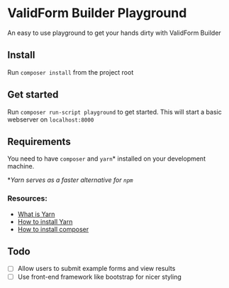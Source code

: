 # ValidForm Builder Playground
An easy to use playground to get your hands dirty with ValidForm Builder

## Install

Run `composer install` from the project root

## Get started

Run `composer run-script playground` to get started. This will start a basic webserver on `localhost:8000`

## Requirements

You need to have `composer` and `yarn`* installed on your development machine.

**Yarn serves as a faster alternative for `npm`*

### Resources:
 - [What is Yarn](https://code.facebook.com/posts/1840075619545360)
 - [How to install Yarn](https://yarnpkg.com/en/docs/install)
 - [How to install composer](https://getcomposer.org/doc/00-intro.md#installation-linux-unix-osx)
 
## Todo

- [ ] Allow users to submit example forms and view results
- [ ] Use front-end framework like bootstrap for nicer styling